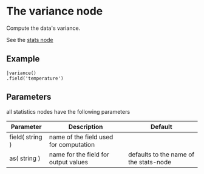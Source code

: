The variance node
=====================

Compute the data's variance.

See the [stats node](../stats.md)

Example
-------
  
```dfs    
|variance()
.field('temperature') 
```

Parameters
----------
all statistics nodes have the following parameters

Parameter     | Description | Default 
--------------|-------------|--------- 
field( string )|name of the field used for computation|
as( string )| name for the field for output values| defaults to the name of the stats-node
